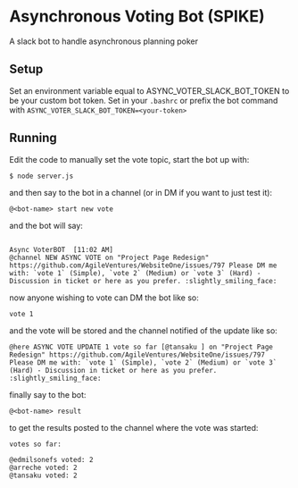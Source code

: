 # Asynchronous Voting Bot (SPIKE)

A slack bot to handle asynchronous planning poker

## Setup

Set an environment variable equal to ASYNC_VOTER_SLACK_BOT_TOKEN to be your custom bot token.  Set in your `.bashrc` or prefix the bot command with `ASYNC_VOTER_SLACK_BOT_TOKEN=<your-token>`

## Running

Edit the code to manually set the vote topic, start the bot up with:

```
$ node server.js
```

and then say to the bot in a channel (or in DM if you want to just test it):

```
@<bot-name> start new vote
```

and the bot will say:

```

Async VoterBOT	[11:02 AM]  
@channel NEW ASYNC VOTE on "Project Page Redesign" https://github.com/AgileVentures/WebsiteOne/issues/797 Please DM me with: `vote 1` (Simple), `vote 2` (Medium) or `vote 3` (Hard) - Discussion in ticket or here as you prefer. :slightly_smiling_face:
```

now anyone wishing to vote can DM the bot like so:

```
vote 1
```

and the vote will be stored and the channel notified of the update like so:

```
@here ASYNC VOTE UPDATE 1 vote so far [@tansaku ] on "Project Page Redesign" https://github.com/AgileVentures/WebsiteOne/issues/797 Please DM me with: `vote 1` (Simple), `vote 2` (Medium) or `vote 3` (Hard) - Discussion in ticket or here as you prefer. :slightly_smiling_face:
```

finally say to the bot:

```
@<bot-name> result
```

to get the results posted to the channel where the vote was started:

```
votes so far:

@edmilsonefs voted: 2
@arreche voted: 2
@tansaku voted: 2
```
